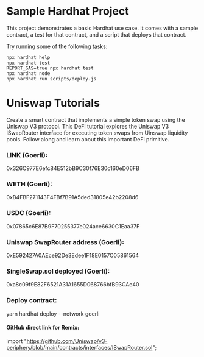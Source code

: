 # Sample Hardhat Project

This project demonstrates a basic Hardhat use case. It comes with a sample contract, a test for that contract, and a script that deploys that contract.

Try running some of the following tasks:

```shell
npx hardhat help
npx hardhat test
REPORT_GAS=true npx hardhat test
npx hardhat node
npx hardhat run scripts/deploy.js
```

# Uniswap Tutorials

Create a smart contract that implements a simple token swap using the Uniswap V3 protocol. This DeFi tutorial explores the Uniswap V3 ISwapRouter interface for executing token swaps from Uinswap liquidity pools. Follow along and learn about this important DeFi primitive.

### LINK (Goerli):
0x326C977E6efc84E512bB9C30f76E30c160eD06FB

### WETH (Goerli):
0xB4FBF271143F4FBf7B91A5ded31805e42b2208d6

### USDC (Goerli):
0x07865c6E87B9F70255377e024ace6630C1Eaa37F

### Uniswap SwapRouter address (Goerli):
0xE592427A0AEce92De3Edee1F18E0157C05861564

### SingleSwap.sol deployed (Goerli):
0xa8c09f9E82F6521A31A1655D068766bfB93CAe40

### Deploy contract:
yarn hardhat deploy --network goerli 

#### GitHub direct link for Remix:
import "https://github.com/Uniswap/v3-periphery/blob/main/contracts/interfaces/ISwapRouter.sol";

